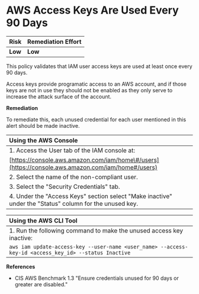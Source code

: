# AWS Access Keys Are Used Every 90 Days

| Risk | Remediation Effort |
| :--- | :--- |
| **Low** | **Low** |

This policy validates that IAM user access keys are used at least once every 90 days.

Access keys provide programatic access to an AWS account, and if those keys are not in use they should not be enabled as they only serve to increase the attack surface of the account.

**Remediation**

To remediate this, each unused credential for each user mentioned in this alert should be made inactive.

| Using the AWS Console |
| :--- |
| 1. Access the User tab of the IAM console at: |
| [https://console.aws.amazon.com/iam/home\#/users](https://console.aws.amazon.com/iam/home#/users) |
| 2. Select the name of the non-compliant user. |
| 3. Select the "Security Credentials" tab. |
| 4. Under the "Access Keys" section select "Make inactive" under the "Status" column for the unused key. |

| Using the AWS CLI Tool |
| :--- |
| 1. Run the following command to make the unused access key inactive: |
| `aws iam update-access-key --user-name <user_name> --access-key-id <access_key_id> --status Inactive` |

**References**

* CIS AWS Benchmark 1.3 "Ensure credentials unused for 90 days or greater are disabled."

